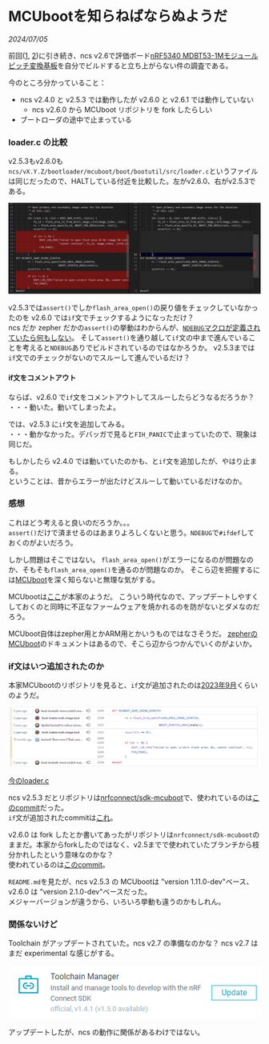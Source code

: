 # MCUbootを知らねばならぬようだ

<i>2024/07/05</i>

前回([1](20240704-mdbt.md), [2](20240704-ncs.md))に引き続き、ncs v2.6で評価ボード[nRF5340 MDBT53-1Mモジュールピッチ変換基板](https://www.switch-science.com/products/8658)を自分でビルドすると立ち上がらない件の調査である。

今のところ分かっていること：

* ncs v2.4.0 と v2.5.3 では動作したが v2.6.0 と v2.6.1 では動作していない
  * ncs v2.6.0 から MCUboot リポジトリを fork したらしい
* ブートローダの途中で止まっている

### loader.c の比較

v2.5.3もv2.6.0も`ncs/vX.Y.Z/bootloader/mcuboot/boot/bootutil/src/loader.c`というファイルは同じだったので、HALTしている付近を比較した。左がv2.6.0、右がv2.5.3である。

![image](20240705a-1.png)

v2.5.3では`assert()`でしか`flash_area_open()`の戻り値をチェックしていなかったのを v2.6.0 では`if`文でチェックするようになっただけ？  
ncs だか zepher だかの`assert()`の挙動はわからんが、[`NDEBUG`マクロが定義されていたら何もしない](https://www.jpcert.or.jp/sc-rules/c-exp31-c.html)。
そして`assert()`を通り越して`if`文の中まで進んでいることを考えると`NDEBUG`ありでビルドされているのではなかろうか。
v2.5.3までは`if`文でのチェックがないのでスルーして進んでいるだけ？

#### if文をコメントアウト

ならば、v2.6.0 で`if`文をコメントアウトしてスルーしたらどうなるだろうか？  
・・・動いた。動いてしまったよ。

では、v2.5.3 に`if`文を追加してみる。  
・・・動かなかった。デバッガで見ると`FIH_PANIC`で止まっていたので、現象は同じだ。

もしかしたら v2.4.0 では動いていたのかも、と`if`文を追加したが、やはり止まる。  
ということは、昔からエラーが出たけどスルーして動いているだけなのか。

### 感想

これはどう考えると良いのだろうか。。。  
`assert()`だけで済ませるのはあまりよろしくないと思う。`NDEBUG`で`#ifdef`しておくのがよいだろう。

しかし問題はそこではない。
`flash_area_open()`がエラーになるのが問題なのか、そもそも`flash_area_open()`を通るのが問題なのか。
そこら辺を把握するには[MCUboot](https://docs.nordicsemi.com/bundle/ncs-latest/page/mcuboot/wrapper.html)を深く知らないと無理な気がする。

MCUbootは[ここ](https://www.trustedfirmware.org/projects/mcuboot/index.html)が本家のようだ。
こういう時代なので、アップデートしやすくしておくのと同時に不正なファームウェアを焼かれるのを防がないとダメなのだろう。

MCUboot自体はzepher用とかARM用とかいうものではなさそうだ。
[zepherのMCUboot](https://docs.mcuboot.com/readme-zephyr.html)のドキュメントはあるので、そこら辺からつかんでいくのがよいか。

### if文はいつ追加されたのか

本家MCUbootのリポジトリを見ると、`if`文が追加されたのは[2023年9月](https://github.com/mcu-tools/mcuboot/commit/2929a975c75745480e220446a06ed6c6f30627d4)くらいのようだ。

![image](20240705a-2.png)

[今のloader.c](https://github.com/mcu-tools/mcuboot/blame/1d79ef35ee560e24da981d13c9414de9947b07a2/boot/bootutil/src/loader.c)

ncs v2.5.3 だとリポジトリは[nrfconnect/sdk-mcuboot](https://github.com/nrfconnect/sdk-mcuboot)で、使われているのは[このcommit](https://github.com/nrfconnect/sdk-mcuboot/pull/287)だった。  
`if`文が追加されたcommitは[これ](https://github.com/nrfconnect/sdk-mcuboot/commit/2929a975c75745480e220446a06ed6c6f30627d4)。

v2.6.0 は fork したとか書いてあったがリポジトリは`nrfconnect/sdk-mcuboot`のままだ。本家からforkしたのではなく、v2.5までで使われていたブランチから枝分かれしたという意味なのかな？  
使われているのは[このcommit](https://github.com/nrfconnect/sdk-mcuboot/commit/916a9dcb137df96c435cc1b63b20ba265957ae51)。

`README.md`を見たが、ncs v2.5.3 の MCUbootは "version 1.11.0-dev"ベース、v2.6.0 は "version 2.1.0-dev"ベースだった。  
メジャーバージョンが違うから、いろいろ挙動も違うのかもしれん。

### 関係ないけど

Toolchain がアップデートされていた。ncs v2.7 の準備なのかな？ ncs v2.7 はまだ experimental な感じがする。

![image](20240705a-3.png)

アップデートしたが、ncs の動作に関係があるわけではない。
